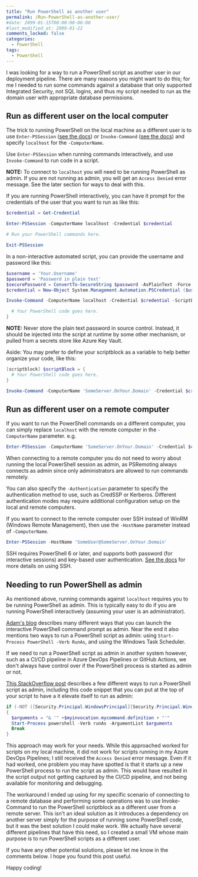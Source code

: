 ```yaml
---
title: "Run PowerShell as another user"
permalink: /Run-PowerShell-as-another-user/
#date: 2099-01-15T00:00:00-06:00
#last_modified_at: 2099-01-22
comments_locked: false
categories:
  - PowerShell
tags:
  - PowerShell
---
```


I was looking for a way to run a PowerShell script as another user in our deployment pipeline.
There are many reasons you might want to do this; for me I needed to run some commands against a database that only supported Integrated Security, not SQL logins, and thus my script needed to run as the domain user with appropriate database permissions.

## Run as different user on the local computer

The trick to running PowerShell on the local machine as a different user is to use `Enter-PSSession` ([see the docs](https://learn.microsoft.com/en-us/powershell/module/microsoft.powershell.core/enter-pssession?view=powershell-7.2)) or `Invoke-Command` ([see the docs](https://learn.microsoft.com/en-us/powershell/module/microsoft.powershell.core/invoke-command?view=powershell-7.2)) and specify `localhost` for the `-ComputerName`.

Use `Enter-PSSession` when running commands interactively, and use `Invoke-Command` to run code in a script.

__NOTE:__ To connect to `localhost` you will need to be running PowerShell as admin.
If you are not running as admin, you will get an `Access Denied` error message.
See the later section for ways to deal with this.

If you are running PowerShell interactively, you can have it prompt for the credentials of the user that you want to run as like this:

```powershell
$credential = Get-Credential

Enter-PSSession -ComputerName localhost -Credential $credential

# Run your PowerShell commands here.

Exit-PSSession
```

In a non-interactive automated script, you can provide the username and password like this:

```powershell
$username = 'Your.Username'
$password = 'Password in plain text'
$securePassword = ConvertTo-SecureString $password -AsPlainText -Force
$credential = New-Object System.Management.Automation.PSCredential ($username, $securePassword)

Invoke-Command -ComputerName localhost -Credential $credential -ScriptBlock {

  # Your PowerShell code goes here.
}
```

__NOTE:__ Never store the plain text password in source control.
Instead, it should be injected into the script at runtime by some other mechanism, or pulled from a secrets store like Azure Key Vault.

Aside: You may prefer to define your scriptblock as a variable to help better organize your code, like this:

```powershell
[scriptblock] $scriptBlock = {
  # Your PowerShell code goes here.
}

Invoke-Command -ComputerName 'SomeServer.OnYour.Domain' -Credential $credential -ScriptBlock $scriptBlock
```

## Run as different user on a remote computer

If you want to run the PowerShell commands on a different computer, you can simply replace `localhost` with the remote computer in the `-ComputerName` parameter.
e.g.

```powershell
Enter-PSSession -ComputerName 'SomeServer.OnYour.Domain' -Credential $credential
```

When connecting to a remote computer you do not need to worry about running the local PowerShell session as admin, as PSRemoting always connects as admin since only administrators are allowed to run commands remotely.

You can also specify the `-Authentication` parameter to specify the authentication method to use, such as CredSSP or Kerberos.
Different authentication modes may require additional configuration setup on the local and remote computers.

If you want to connect to the remote computer over SSH instead of WinRM (Windows Remote Management), then use the `-HostName` parameter instead of `-ComputerName`.

```powershell
Enter-PSSession -HostName 'SomeUser@SomeServer.OnYour.Domain'
```

SSH requires PowerShell 6 or later, and supports both password (for interactive sessions) and key-based user authentication.
[See the docs](https://learn.microsoft.com/en-us/powershell/scripting/learn/remoting/ssh-remoting-in-powershell-core?view=powershell-7.2) for more details on using SSH.

## Needing to run PowerShell as admin

As mentioned above, running commands against `localhost` requires you to be running PowerShell as admin.
This is typically easy to do if you are running PowerShell interactively (assuming your user is an administrator).

[Adam's blog](https://adamtheautomator.com/powershell-run-as-administrator/) describes many different ways that you can launch the interactive PowerShell command prompt as admin.
Near the end it also mentions two ways to run a PowerShell script as admin: using `Start-Process PowerShell -Verb RunAs`, and using the Windows Task Scheduler.

If we need to run a PowerShell script as admin in another system however, such as a CI/CD pipeline in Azure DevOps Pipelines or GitHub Actions, we don't always have control over if the PowerShell process is started as admin or not.

[This StackOverflow post](https://stackoverflow.com/questions/7690994/running-a-command-as-administrator-using-powershell) describes a few different ways to run a PowerShell script as admin, including this code snippet that you can put at the top of your script to have a it elevate itself to run as admin:

```powershell
if (-NOT ([Security.Principal.WindowsPrincipal][Security.Principal.WindowsIdentity]::GetCurrent()).IsInRole([Security.Principal.WindowsBuiltInRole] "Administrator"))
{
  $arguments = "& '" +$myinvocation.mycommand.definition + "'"
  Start-Process powershell -Verb runAs -ArgumentList $arguments
  Break
}
```

This approach may work for your needs.
While this approached worked for scripts on my local machine, it did not work for scripts running in my Azure DevOps Pipelines; I still received the `Access Denied` error message.
Even if it had worked, one problem you may have spotted is that it starts up a new PowerShell process to run the script as admin.
This would have resulted in the script output not getting captured by the CI/CD pipeline, and not being available for monitoring and debugging.

The workaround I ended up using for my specific scenario of connecting to a remote database and performing some operations was to use Invoke-Command to run the PowerShell scriptblock as a different user from a remote server.
This isn't an ideal solution as it introduces a dependency on another server simply for the purpose of running some PowerShell code, but it was the best solution I could make work.
We actually have several different pipelines that have this need, so I created a small VM whose main purpose is to run PowerShell scripts as a different user.

If you have any other potential solutions, please let me know in the comments below.
I hope you found this post useful.

Happy coding!
